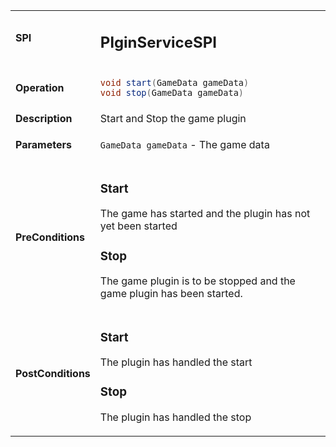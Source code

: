 <table>
<tbody>
<tr>
<td><strong>SPI</strong></td>
<td><h2>PlginServiceSPI</h2></td>
</tr>
<tr>
<td><Strong>Operation</strong></td>
    <td>

```java
void start(GameData gameData)
void stop(GameData gameData)
```
</td>
</tr>
<tr>
<td><Strong>Description</strong></td>
<td>Start and Stop the game plugin</td>
</tr>
<tr>
<td><Strong>Parameters</strong></td>
<td>

`GameData gameData` - The game data

</td>
</tr>
<tr>
<td><Strong>PreConditions</strong></td>
<td>
<h3>Start</h3>  

The game has started and the plugin has not yet been started

<h3>Stop</h3> 

The game plugin is to be stopped and the game plugin has been started.

</td>
</tr>
<tr>
<td><Strong>PostConditions</strong></td>
<td>
<h3>Start</h3>  

The plugin has handled the start

<h3>Stop</h3> 

The plugin has handled the stop

</td>
</tr>
</tbody>
</table>






